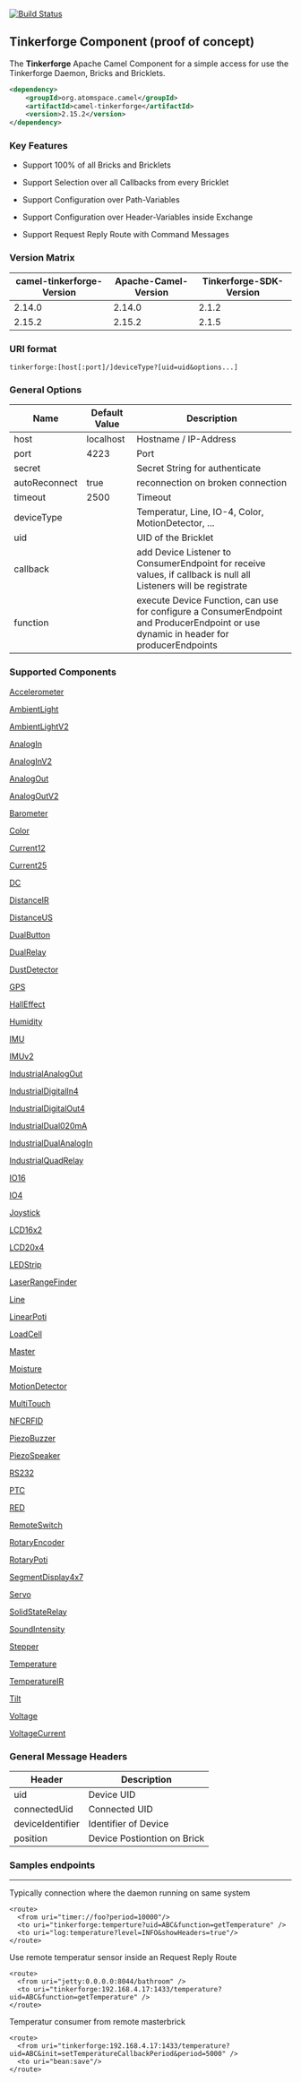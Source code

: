 [![Build Status](https://travis-ci.org/eddi888/camel-tinkerforge.svg?branch=master)](https://travis-ci.org/eddi888/camel-tinkerforge)
## Tinkerforge Component (proof of concept)


The **Tinkerforge** Apache Camel Component for a simple access for use the Tinkerforge Daemon, Bricks and Bricklets.
```xml
<dependency>
    <groupId>org.atomspace.camel</groupId>
    <artifactId>camel-tinkerforge</artifactId>
    <version>2.15.2</version>
</dependency>
```


### Key Features


- Support 100% of all Bricks and Bricklets

- Support Selection over all Callbacks from every Bricklet

- Support Configuration over Path-Variables

- Support Configuration over Header-Variables inside Exchange

- Support Request Reply Route with Command Messages



### Version Matrix


camel-tinkerforge-Version  | Apache-Camel-Version  | Tinkerforge-SDK-Version
-------------------------- | --------------------- | -------------------------
2.14.0                     | 2.14.0                | 2.1.2
2.15.2                     | 2.15.2                | 2.1.5




### URI format


```
tinkerforge:[host[:port]/]deviceType?[uid=uid&options...]
```

### General Options


Name           | Default Value | Description
-------------- | ------------- | -------------
host           | localhost     | Hostname / IP-Address
port           | 4223          | Port
secret         |               | Secret String for authenticate
autoReconnect  | true          | reconnection on broken connection
timeout        | 2500          | Timeout
deviceType     |               | Temperatur, Line, IO-4, Color, MotionDetector, ...
uid            |               | UID of the Bricklet
callback       |               | add Device Listener to ConsumerEndpoint for receive values, if callback is null all Listeners will be registrate
function       |               | execute Device Function, can use for configure a ConsumerEndpoint and ProducerEndpoint or use dynamic in header for producerEndpoints


### Supported Components

[Accelerometer](src/main/java/org/atomspace/camel/component/tinkerforge/device/Accelerometer.md)

[AmbientLight](src/main/java/org/atomspace/camel/component/tinkerforge/device/AmbientLight.md)

[AmbientLightV2](src/main/java/org/atomspace/camel/component/tinkerforge/device/AmbientLightV2.md)

[AnalogIn](src/main/java/org/atomspace/camel/component/tinkerforge/device/AnalogIn.md)

[AnalogInV2](src/main/java/org/atomspace/camel/component/tinkerforge/device/AnalogInV2.md)

[AnalogOut](src/main/java/org/atomspace/camel/component/tinkerforge/device/AnalogOut.md)

[AnalogOutV2](src/main/java/org/atomspace/camel/component/tinkerforge/device/AnalogOutV2.md)

[Barometer](src/main/java/org/atomspace/camel/component/tinkerforge/device/Barometer.md)

[Color](src/main/java/org/atomspace/camel/component/tinkerforge/device/Color.md)

[Current12](src/main/java/org/atomspace/camel/component/tinkerforge/device/Current12.md)

[Current25](src/main/java/org/atomspace/camel/component/tinkerforge/device/Current25.md)

[DC](src/main/java/org/atomspace/camel/component/tinkerforge/device/DC.md)

[DistanceIR](src/main/java/org/atomspace/camel/component/tinkerforge/device/DistanceIR.md)

[DistanceUS](src/main/java/org/atomspace/camel/component/tinkerforge/device/DistanceUS.md)

[DualButton](src/main/java/org/atomspace/camel/component/tinkerforge/device/DualButton.md)

[DualRelay](src/main/java/org/atomspace/camel/component/tinkerforge/device/DualRelay.md)

[DustDetector](src/main/java/org/atomspace/camel/component/tinkerforge/device/DustDetector.md)

[GPS](src/main/java/org/atomspace/camel/component/tinkerforge/device/GPS.md)

[HallEffect](src/main/java/org/atomspace/camel/component/tinkerforge/device/HallEffect.md)

[Humidity](src/main/java/org/atomspace/camel/component/tinkerforge/device/Humidity.md)

[IMU](src/main/java/org/atomspace/camel/component/tinkerforge/device/IMU.md)

[IMUv2](src/main/java/org/atomspace/camel/component/tinkerforge/device/IMUV2.md)

[IndustrialAnalogOut](src/main/java/org/atomspace/camel/component/tinkerforge/device/IndustrialAnalogOut.md)

[IndustrialDigitalIn4](src/main/java/org/atomspace/camel/component/tinkerforge/device/IndustrialDigitalIn4.md)

[IndustrialDigitalOut4](src/main/java/org/atomspace/camel/component/tinkerforge/device/IndustrialDigitalOut4.md)

[IndustrialDual020mA](src/main/java/org/atomspace/camel/component/tinkerforge/device/IndustrialDual020mA.md)

[IndustrialDualAnalogIn](src/main/java/org/atomspace/camel/component/tinkerforge/device/IndustrialDualAnalogIn.md)

[IndustrialQuadRelay](src/main/java/org/atomspace/camel/component/tinkerforge/device/IndustrialQuadRelay.md)

[IO16](src/main/java/org/atomspace/camel/component/tinkerforge/device/IO16.md)

[IO4](src/main/java/org/atomspace/camel/component/tinkerforge/device/IO4.md)

[Joystick](src/main/java/org/atomspace/camel/component/tinkerforge/device/Joystick.md)

[LCD16x2](src/main/java/org/atomspace/camel/component/tinkerforge/device/LCD16x2.md)

[LCD20x4](src/main/java/org/atomspace/camel/component/tinkerforge/device/LCD20x4.md)

[LEDStrip](src/main/java/org/atomspace/camel/component/tinkerforge/device/LEDStrip.md)

[LaserRangeFinder](src/main/java/org/atomspace/camel/component/tinkerforge/device/LaserRangeFinder.md)

[Line](src/main/java/org/atomspace/camel/component/tinkerforge/device/Line.md)

[LinearPoti](src/main/java/org/atomspace/camel/component/tinkerforge/device/LinearPoti.md)

[LoadCell](src/main/java/org/atomspace/camel/component/tinkerforge/device/LoadCell.md)

[Master](src/main/java/org/atomspace/camel/component/tinkerforge/device/Master.md)

[Moisture](src/main/java/org/atomspace/camel/component/tinkerforge/device/Moisture.md)

[MotionDetector](src/main/java/org/atomspace/camel/component/tinkerforge/device/MotionDetector.md)

[MultiTouch](src/main/java/org/atomspace/camel/component/tinkerforge/device/MultiTouch.md)

[NFCRFID](src/main/java/org/atomspace/camel/component/tinkerforge/device/NFCRFID.md)

[PiezoBuzzer](src/main/java/org/atomspace/camel/component/tinkerforge/device/PiezoBuzzer.md)

[PiezoSpeaker](src/main/java/org/atomspace/camel/component/tinkerforge/device/PiezoSpeaker.md)

[RS232](src/main/java/org/atomspace/camel/component/tinkerforge/device/RS232.md)

[PTC](src/main/java/org/atomspace/camel/component/tinkerforge/device/PTC.md)

[RED](src/main/java/org/atomspace/camel/component/tinkerforge/device/RED.md)

[RemoteSwitch](src/main/java/org/atomspace/camel/component/tinkerforge/device/RemoteSwitch.md)

[RotaryEncoder](src/main/java/org/atomspace/camel/component/tinkerforge/device/RotaryEncoder.md)

[RotaryPoti](src/main/java/org/atomspace/camel/component/tinkerforge/device/RotaryPoti.md)

[SegmentDisplay4x7](src/main/java/org/atomspace/camel/component/tinkerforge/device/SegmentDisplay4x7.md)

[Servo](src/main/java/org/atomspace/camel/component/tinkerforge/device/Servo.md)

[SolidStateRelay](src/main/java/org/atomspace/camel/component/tinkerforge/device/SolidStateRelay.md)

[SoundIntensity](src/main/java/org/atomspace/camel/component/tinkerforge/device/SoundIntensity.md)

[Stepper](src/main/java/org/atomspace/camel/component/tinkerforge/device/Stepper.md)

[Temperature](src/main/java/org/atomspace/camel/component/tinkerforge/device/Temperature.md)

[TemperatureIR](src/main/java/org/atomspace/camel/component/tinkerforge/device/TemperatureIR.md)

[Tilt](src/main/java/org/atomspace/camel/component/tinkerforge/device/Tilt.md)

[Voltage](src/main/java/org/atomspace/camel/component/tinkerforge/device/Voltage.md)

[VoltageCurrent](src/main/java/org/atomspace/camel/component/tinkerforge/device/VoltageCurrent.md)



### General Message Headers


Header             | Description
------------------ | -------------
uid                | Device UID
connectedUid       | Connected UID
deviceIdentifier   | Identifier of Device
position           | Device Postiontion on Brick   

### Samples endpoints
---------------------------------------------------
Typically connection where the daemon running on same system 
```
<route>
  <from uri="timer://foo?period=10000"/>
  <to uri="tinkerforge:temperture?uid=ABC&function=getTemperature" />
  <to uri="log:temperature?level=INFO&showHeaders=true"/>
</route>

```

Use remote temperatur sensor inside an Request Reply Route
```
<route>
  <from uri="jetty:0.0.0.0:8044/bathroom" />
  <to uri="tinkerforge:192.168.4.17:1433/temperature?uid=ABC&function=getTemperature" />
</route>

```

Temperatur consumer from remote masterbrick 
```
<route>
  <from uri="tinkerforge:192.168.4.17:1433/temperature?uid=ABC&init=setTemperatureCallbackPeriod&period=5000" />
  <to uri="bean:save"/>
</route>
```


